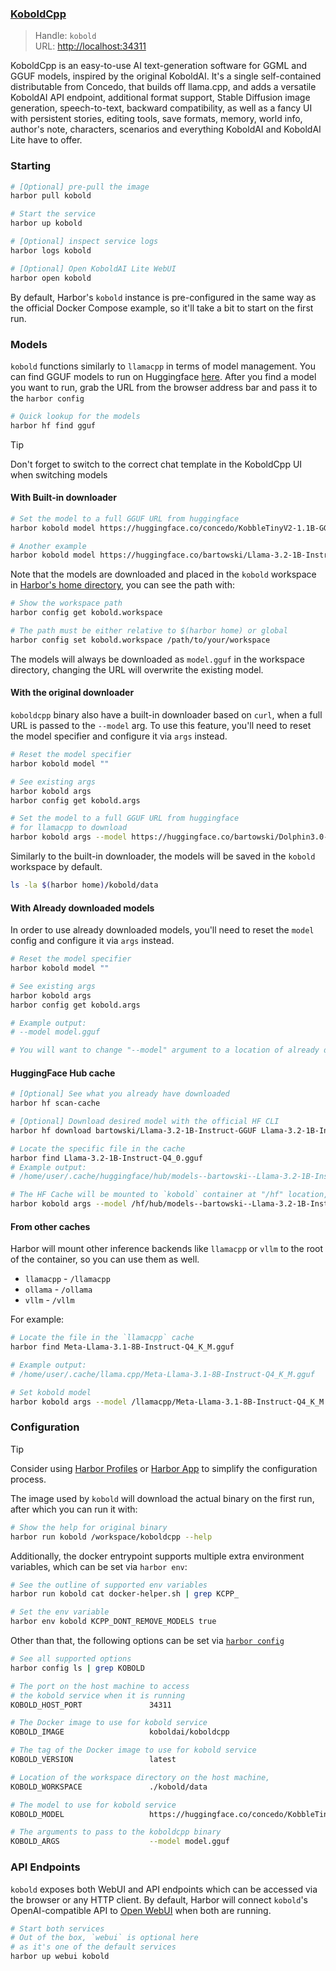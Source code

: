 ### [KoboldCpp](https://github.com/LostRuins/koboldcpp)

> Handle: `kobold`<br/>
> URL: [http://localhost:34311](http://localhost:34311)

KoboldCpp is an easy-to-use AI text-generation software for GGML and GGUF models, inspired by the original KoboldAI. It's a single self-contained distributable from Concedo, that builds off llama.cpp, and adds a versatile KoboldAI API endpoint, additional format support, Stable Diffusion image generation, speech-to-text, backward compatibility, as well as a fancy UI with persistent stories, editing tools, save formats, memory, world info, author's note, characters, scenarios and everything KoboldAI and KoboldAI Lite have to offer.

### Starting

```bash
# [Optional] pre-pull the image
harbor pull kobold

# Start the service
harbor up kobold

# [Optional] inspect service logs
harbor logs kobold

# [Optional] Open KoboldAI Lite WebUI
harbor open kobold
```

By default, Harbor's `kobold` instance is pre-configured in the same way as the official Docker Compose example, so it'll take a bit to start on the first run.

### Models

`kobold` functions similarly to `llamacpp` in terms of model management. You can find GGUF models to run on Huggingface [here](https://huggingface.co/models?sort=trending&search=gguf). After you find a model you want to run, grab the URL from the browser address bar and pass it to the `harbor config`

```bash
# Quick lookup for the models
harbor hf find gguf
```

> [!TIP]
> Don't forget to switch to the correct chat template in the KoboldCpp UI when switching models

#### With Built-in downloader

```bash
# Set the model to a full GGUF URL from huggingface
harbor kobold model https://huggingface.co/concedo/KobbleTinyV2-1.1B-GGUF/resolve/main/KobbleTiny-Q4_K.gguf

# Another example
harbor kobold model https://huggingface.co/bartowski/Llama-3.2-1B-Instruct-GGUF/blob/main/Llama-3.2-1B-Instruct-Q4_0.gguf
```

Note that the models are downloaded and placed in the `kobold` workspace in [Harbor's home directory](), you can see the path with:

```bash
# Show the workspace path
harbor config get kobold.workspace

# The path must be either relative to $(harbor home) or global
harbor config set kobold.workspace /path/to/your/workspace
```

The models will always be downloaded as `model.gguf` in the workspace directory, changing the URL will overwrite the existing model.

#### With the original downloader

`koboldcpp` binary also have a built-in downloader based on `curl`, when a full URL is passed to the `--model` arg. To use this feature, you'll need to reset the model specifier and configure it via `args` instead.

```bash
# Reset the model specifier
harbor kobold model ""

# See existing args
harbor kobold args
harbor config get kobold.args

# Set the model to a full GGUF URL from huggingface
# for llamacpp to download
harbor kobold args --model https://huggingface.co/bartowski/Dolphin3.0-Llama3.1-8B-GGUF/blob/main/Dolphin3.0-Llama3.1-8B-Q4_K_M.gguf
```

Similarly to the built-in downloader, the models will be saved in the `kobold` workspace by default.

```bash
ls -la $(harbor home)/kobold/data
```

#### With Already downloaded models

In order to use already downloaded models, you'll need to reset the `model` config and configure it via `args` instead.

```bash
# Reset the model specifier
harbor kobold model ""

# See existing args
harbor kobold args
harbor config get kobold.args

# Example output:
# --model model.gguf

# You will want to change "--model" argument to a location of already downloaded model
```

#### HuggingFace Hub cache

```bash
# [Optional] See what you already have downloaded
harbor hf scan-cache

# [Optional] Download desired model with the official HF CLI
harbor hf download bartowski/Llama-3.2-1B-Instruct-GGUF Llama-3.2-1B-Instruct-Q4_0.gguf

# Locate the specific file in the cache
harbor find Llama-3.2-1B-Instruct-Q4_0.gguf
# Example output:
# /home/user/.cache/huggingface/hub/models--bartowski--Llama-3.2-1B-Instruct-GGUF/snapshots/067b946cf014b7c697f3654f621d577a3e3afd1c/Llama-3.2-1B-Instruct-Q4_0.gguf

# The HF Cache will be mounted to `kobold` container at "/hf" location, similarly to `llamacpp`
harbor kobold args --model /hf/hub/models--bartowski--Llama-3.2-1B-Instruct-GGUF/snapshots/067b946cf014b7c697f3654f621d577a3e3afd1c/Llama-3.2-1B-Instruct-Q4_0.gguf
```

#### From other caches

Harbor will mount other inference backends like `llamacpp` or `vllm` to the root of the container, so you can use them as well.

- `llamacpp` - `/llamacpp`
- `ollama` - `/ollama`
- `vllm` - `/vllm`

For example:

```bash
# Locate the file in the `llamacpp` cache
harbor find Meta-Llama-3.1-8B-Instruct-Q4_K_M.gguf

# Example output:
# /home/user/.cache/llama.cpp/Meta-Llama-3.1-8B-Instruct-Q4_K_M.gguf

# Set kobold model
harbor kobold args --model /llamacpp/Meta-Llama-3.1-8B-Instruct-Q4_K_M.gguf
```

### Configuration

> [!TIP]
> Consider using [Harbor Profiles](./3.-Harbor-CLI-Reference.md#harbor-profile) or [Harbor App](1.1-Harbor-App.md) to simplify the configuration process.

The image used by `kobold` will download the actual binary on the first run, after which you can run it with:

```bash
# Show the help for original binary
harbor run kobold /workspace/koboldcpp --help
```

Additionally, the docker entrypoint supports multiple extra environment variables, which can be set via `harbor env`:

```bash
# See the outline of supported env variables
harbor run kobold cat docker-helper.sh | grep KCPP_

# Set the env variable
harbor env kobold KCPP_DONT_REMOVE_MODELS true
```

Other than that, the following options can be set via [`harbor config`](./3.-Harbor-CLI-Reference.md#harbor-config)

```bash
# See all supported options
harbor config ls | grep KOBOLD

# The port on the host machine to access
# the kobold service when it is running
KOBOLD_HOST_PORT               34311

# The Docker image to use for kobold service
KOBOLD_IMAGE                   koboldai/koboldcpp

# The tag of the Docker image to use for kobold service
KOBOLD_VERSION                 latest

# Location of the workspace directory on the host machine,
KOBOLD_WORKSPACE               ./kobold/data

# The model to use for kobold service
KOBOLD_MODEL                   https://huggingface.co/concedo/KobbleTinyV2-1.1B-GGUF/resolve/main/KobbleTiny-Q4_K.gguf?download=true

# The arguments to pass to the koboldcpp binary
KOBOLD_ARGS                    --model model.gguf
```

### API Endpoints

`kobold` exposes both WebUI and API endpoints which can be accessed via the browser or any HTTP client. By default, Harbor will connect `kobold`'s OpenAI-compatible API to [Open WebUI](./2.1.1-Frontend:-Open-WebUI.md) when both are running.

```bash
# Start both services
# Out of the box, `webui` is optional here
# as it's one of the default services
harbor up webui kobold
```
